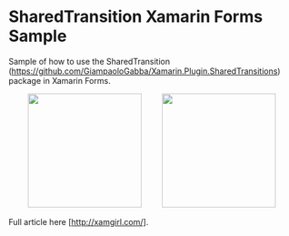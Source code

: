 # SharedTransition Xamarin Forms Sample

Sample of how to use the SharedTransition (https://github.com/GiampaoloGabba/Xamarin.Plugin.SharedTransitions) package in Xamarin Forms.

<p align="center">
<img width="200" height:"600" src="android.gif" />
&nbsp;&nbsp;&nbsp;&nbsp;&nbsp;&nbsp;&nbsp;
<img width="200" height:"600" src="iOS.gif" />
</p>

Full article here [http://xamgirl.com/]. 